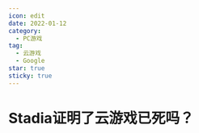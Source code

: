 ```yaml
---
icon: edit
date: 2022-01-12
category:
  - PC游戏
tag:
  - 云游戏
  - Google
star: true
sticky: true
---
```


# Stadia证明了云游戏已死吗？
